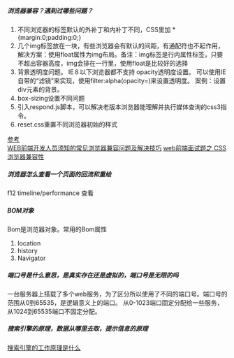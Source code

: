 ##### 浏览器兼容？遇到过哪些问题？
1. 不同浏览器的标签默认的外补丁和内补丁不同，CSS里加 *{margin:0;padding:0;}
2. 几个img标签放在一块，有些浏览器会有默认的间距，有通配符也不起作用，解决方案：使用float属性为img布局。备注：img标签是行内属性标签，只要不超出容器高度，img会排在一行里，使用float是比较好的选择
3. 背景透明度问题。
   IE８以下浏览器都不支持 opacity透明度设置。
   可以使用IE自带的“滤镜”来实现，使用filter:alpha(opacity=)来设置透明度。
   案例：设置div元素的背景。
4. box-sizing设置不同问题
5. 引入respond.js脚本，可以解决老版本浏览器能理解并执行媒体查询的css3指令。
6. reset.css重置不同浏览器初始的样式
   
[参考](https://zhuanlan.zhihu.com/p/25975404)   
[WEB前端开发人员须知的常见浏览器兼容问题及解决技巧](https://blog.csdn.net/xustart7720/article/details/73604651/)
[web前端面试题之 CSS浏览器兼容性](https://blog.csdn.net/Wz1135640/article/details/78192648)   
   
##### 浏览器怎么查看一个页面的回流和重绘
f12 timeline/performance 查看

##### BOM对象
Bom是浏览器对象。常用的Bom属性

1. location
2. history
3. Navigator

##### 端口号是什么意思，是真实存在还是虚拟的，端口号是无限的吗
一台服务器上搭载了多个web服务，为了区分所以使用了不同的端口号。端口号的范围从0到65535，是逻辑意义上的端口。
从0-1023端口固定分配给一些服务，从1024到65535端口不固定分配。

##### 搜索引擎的原理，数据从哪里去取，提示信息的原理
[搜索引擎的工作原理是什么](https://www.zhihu.com/question/19937854)





